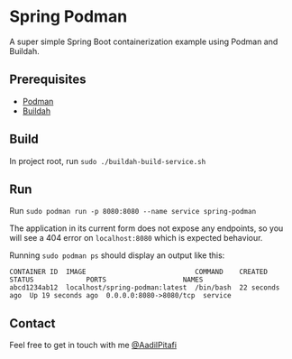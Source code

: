 # Spring Podman

A super simple Spring Boot containerization example using Podman and Buildah.

## Prerequisites

- [Podman](https://podman.io)
- [Buildah](https://buildah.io)

## Build

In project root, run `sudo ./buildah-build-service.sh`

## Run

Run `sudo podman run -p 8080:8080 --name service spring-podman`

The application in its current form does not expose any endpoints, so you will see a 404 error on `localhost:8080` which is expected behaviour.

Running `sudo podman ps` should display an output like this:

```
CONTAINER ID  IMAGE                           COMMAND    CREATED         STATUS             PORTS                   NAMES
abcd1234ab12  localhost/spring-podman:latest  /bin/bash  22 seconds ago  Up 19 seconds ago  0.0.0.0:8080->8080/tcp  service
```

## Contact

Feel free to get in touch with me [@AadilPitafi](https://twitter.com/AadilPitafi)
